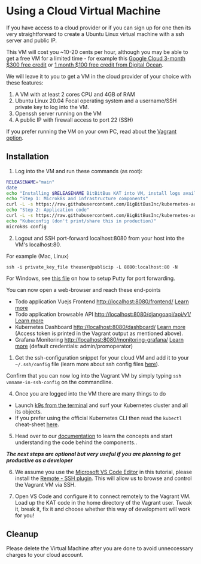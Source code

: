 # Using a Cloud Virtual Machine

If you have access to a cloud provider or if you can sign up for one then its very straightforward to create a Ubuntu Linux virtual machine with a ssh server and public IP.

This VM will cost you ~10-20 cents per hour, although you may be able to get a free VM for a limited time - for example this [Google Cloud 3-month $300 free credit](https://cloud.google.com/free) or [1 month $100 free credit from Digital Ocean](https://try.digitalocean.com/freetrialoffer/). 

We will leave it to you to get a VM in the cloud provider of your choice with these features:

  1. A VM with at least 2 cores CPU and 4GB of RAM
  2. Ubuntu Linux 20.04 Focal operating system and a username/SSH private key to log into the VM.
  3. Openssh server running on the VM
  4. A public IP with firewall access to port 22 (SSH)

If you prefer running the VM on your own PC, read about the [Vagrant option](./quickstart-vagrant.md).

## Installation
1. Log into the VM and run these commands (as root):

```bash
RELEASENAME="main"
date
echo "Installing $RELEASENAME BitBitBus KAT into VM, install logs available at /var/log/"
echo "Step 1: Microk8s and infrastructure components"
curl -L -s https://raw.githubusercontent.com/BigBitBusInc/kubernetes-automation-toolkit/$RELEASENAME/code/local-kubernetes-cluster-installation/install-microk8s-on-ubuntu.sh | bash | tee /var/log/bigbitbus-microk8s-install.log
echo "Step 2: Application code"
curl -L -s https://raw.githubusercontent.com/BigBitBusInc/kubernetes-automation-toolkit/$RELEASENAME/code/local-kubernetes-cluster-installation/install-application-stack.sh | bash -s $RELEASENAME | tee /var/log/bigbitbus-kat-application-code-install.log
echo "Kubeconfig (don't print/share this in production)"
microk8s config
```

2. Logout and SSH port-forward localhost:8080 from your host into the VM's localhost:80.

For example (Mac, Linux) 
```
ssh -i private_key_file theuser@publicip -L 8080:localhost:80 -N
```

For Windows, see [this file](windows-setup.md) on how to setup Putty for port forwarding.

 You can now open a web-browser and reach these end-points
  - Todo application Vuejs Frontend [http://localhost:8080/frontend/](http://localhost:8080/frontend/) [Learn more](../code/app-code/frontend/todo-vuejs/)
  - Todo application browsable API [http://localhost:8080/djangoapi/api/v1/](http://localhost:8080/djangoapi/api/v1) [Learn more](../code/app-code/api/todo-python-django/)
  - Kubernetes Dashboard [http://localhost:8080/dashboard/](http://localhost:8080/dashboard/) [Learn more](../code/k8s-common-code/k8sdashboard/) (Access token is printed in the Vagrant output as mentioned above).
  - Grafana Monitoring [http://localhost:8080/monitoring-grafana/](http://localhost:8080/monitoring-grafana/) [Learn more](../code/k8s-common-code/monitoring/) (default credentials: admin/promoperator)



1. Get the ssh-configuration snippet for your cloud VM and add it to your `~/.ssh/config` file (learn more about ssh config files [here](https://linuxize.com/post/using-the-ssh-config-file/)).
   
Confirm that you can now log into the Vagrant VM by simply typing `ssh vmname-in-ssh-config` on the commandline.

4. Once you are logged into the VM there are many things to do
  - Launch [k9s from the terminal](https://k9scli.io/) and surf your Kubernetes cluster and all its objects.
  - If you prefer using the official Kubernetes CLI  then  read the `kubectl` cheat-sheet [here](https://kubernetes.io/docs/reference/kubectl/cheatsheet/).

5. Head over to our [documentation](./) to learn the concepts and start understanding the code behind the components..

***The next steps are optional but very useful if you are planning to get productive as a developer***

6.  We assume you use the [Microsoft VS Code Editor](https://code.visualstudio.com/Download) in this tutorial, please install the [Remote - SSH plugin](https://code.visualstudio.com/docs/remote/ssh). This will allow us to browse and control the Vagrant VM via SSH.

7. Open VS Code and configure it to connect remotely to the Vagrant VM. Load up the KAT code in the home directory of the Vagrant user. Tweak it, break it, fix it and choose whether this way of development will work for you!


 ## Cleanup
 
 Please delete the Virtual Machine after you are done to avoid unneccessary charges to your cloud account.
 

